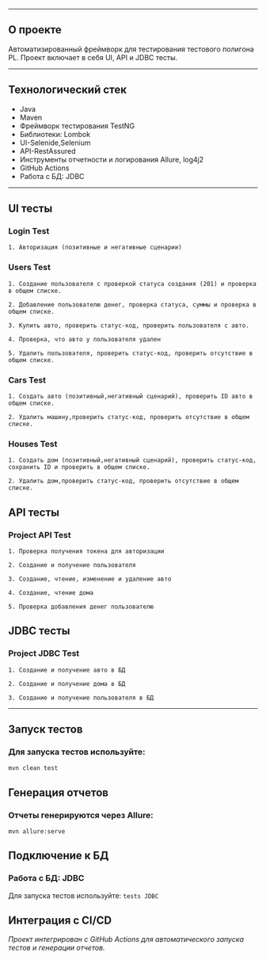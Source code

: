 ___
## О проекте
Автоматизированный фреймворк для тестирования тестового полигона PL. Проект включает в себя UI, API и JDBC тесты.
___
## Технологический стек
* Java
* Maven
* Фреймворк тестирования TestNG
* Библиотеки: Lombok
* UI-Selenide,Selenium
* API-RestAssured
* Инструменты отчетности и логирования Allure, log4j2
* GitHub Actions
* Работа с БД: JDBC
___
## UI тесты
### Login Test
```
1. Авторизация (позитивные и негативные сценарии)

```
### Users Test
```
1. Создание пользователя с проверкой статуса создания (201) и проверка в общем списке.

2. Добавление пользователю денег, проверка статуса, суммы и проверка в общем списке.

3. Купить авто, проверить статус-код, проверить пользователя с авто.

4. Проверка, что авто у пользователя удален

5. Удалить пользователя, проверить статус-код, проверить отсутствие в общем списке.

```
### Cars Test
```
1. Создать авто (позитивный,негативный сценарий), проверить ID авто в общем списке.

2. Удалить машину,проверить статус-код, проверить отсутствие в общем списке.

```
### Houses Test
```
1. Создать дом (позитивный,негативный сценарий), проверить статус-код, сохранить ID и проверить в общем списке.

2. Удалить дом,проверить статус-код, проверить отсутствие в общем списке.

```
## API тесты
### Project API Test
```
1. Проверка получения токена для авторизации

2. Создание и получение пользователя

3. Создание, чтение, изменение и удаление авто

4. Создание, чтение дома

5. Проверка добавления денег пользователю

```
## JDBC тесты
### Project JDBC Test
```
1. Создание и получение авто в БД

2. Создание и получение дома в БД

3. Создание и получение пользователя в БД

```
___
## Запуск тестов
### Для запуска тестов используйте:
``` mvn clean test ```

## Генерация отчетов
### Отчеты генерируются через Allure:
``` mvn allure:serve ```

## Подключение к БД
### Работа с БД: JDBC
Для запуска тестов используйте:
``` tests JDBC ```

## Интеграция с CI/CD
*Проект интегрирован с GitHub Actions для автоматического запуска тестов и генерации отчетов.*